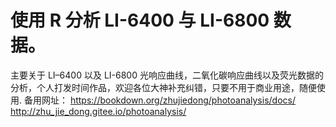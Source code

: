 # 使用 R 分析 LI-6400 与 LI-6800 数据。

主要关于 LI–6400 以及 LI-6800 光响应曲线，二氧化碳响应曲线以及荧光数据的分析，个人打发时间作品，欢迎各位大神补充纠错，只要不用于商业用途，随便使用.
备用网址：
https://bookdown.org/zhujiedong/photoanalysis/docs/
http://zhu_jie_dong.gitee.io/photoanalysis/
